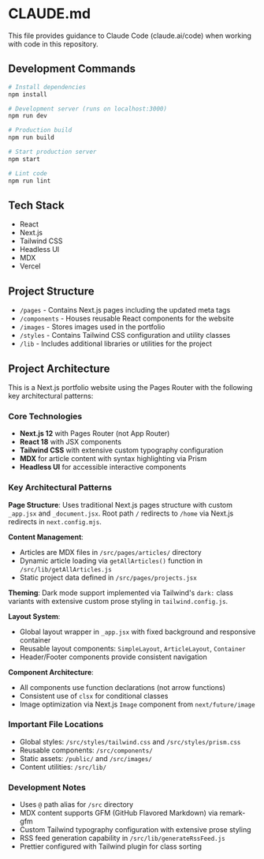 # CLAUDE.md

This file provides guidance to Claude Code (claude.ai/code) when working with code in this repository.

## Development Commands

```bash
# Install dependencies
npm install

# Development server (runs on localhost:3000)
npm run dev

# Production build
npm run build

# Start production server
npm start

# Lint code
npm run lint
```

## Tech Stack
- React
- Next.js
- Tailwind CSS
- Headless UI
- MDX
- Vercel

## Project Structure
- `/pages` - Contains Next.js pages including the updated meta tags
- `/components` - Houses reusable React components for the website
- `/images` - Stores images used in the portfolio
- `/styles` - Contains Tailwind CSS configuration and utility classes
- `/lib` - Includes additional libraries or utilities for the project

## Project Architecture

This is a Next.js portfolio website using the Pages Router with the following key architectural patterns:

### Core Technologies
- **Next.js 12** with Pages Router (not App Router)
- **React 18** with JSX components
- **Tailwind CSS** with extensive custom typography configuration
- **MDX** for article content with syntax highlighting via Prism
- **Headless UI** for accessible interactive components

### Key Architectural Patterns

**Page Structure**: Uses traditional Next.js pages structure with custom `_app.jsx` and `_document.jsx`. Root path `/` redirects to `/home` via Next.js redirects in `next.config.mjs`.

**Content Management**: 
- Articles are MDX files in `/src/pages/articles/` directory
- Dynamic article loading via `getAllArticles()` function in `/src/lib/getAllArticles.js`
- Static project data defined in `/src/pages/projects.jsx`

**Theming**: Dark mode support implemented via Tailwind's `dark:` class variants with extensive custom prose styling in `tailwind.config.js`.

**Layout System**: 
- Global layout wrapper in `_app.jsx` with fixed background and responsive container
- Reusable layout components: `SimpleLayout`, `ArticleLayout`, `Container`
- Header/Footer components provide consistent navigation

**Component Architecture**: 
- All components use function declarations (not arrow functions)
- Consistent use of `clsx` for conditional classes
- Image optimization via Next.js `Image` component from `next/future/image`

### Important File Locations
- Global styles: `/src/styles/tailwind.css` and `/src/styles/prism.css`
- Reusable components: `/src/components/`
- Static assets: `/public/` and `/src/images/`
- Content utilities: `/src/lib/`

### Development Notes
- Uses `@` path alias for `/src` directory
- MDX content supports GFM (GitHub Flavored Markdown) via remark-gfm
- Custom Tailwind typography configuration with extensive prose styling
- RSS feed generation capability in `/src/lib/generateRssFeed.js`
- Prettier configured with Tailwind plugin for class sorting